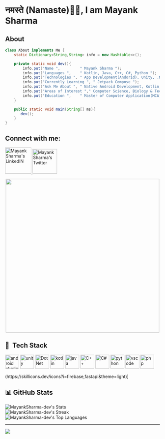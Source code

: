 # नमस्ते (Namaste)🙏🏻, I am Mayank Sharma

## About
```java
class About implements Me {
    static Dictionary<String,String> info = new Hashtable<>();

    private static void dev(){
        info.put("Name ",         " Mayank Sharma ");
        info.put("Languages ",    " Kotlin, Java, C++, C#, Python ");
        info.put("Technologies ", " App Development(Andorid), Unity, .Net ");
        info.put("Currently Learning ", " Jetpack Compose ");
        info.put("Ask Me About ", " Native Android Development, Kotlin, Java ");
        info.put("Areas of Interest "," Computer Science, Biology & Technology, International Relations ");
        info.put("Education ",    " Master of Computer Application(MCA), Bachelor of Computer Application(BCA) ");
    }

    public static void main(String[] ms){
       dev();
    }
}
```


## Connect with me:
<p align="left">
<a href="https://www.linkedin.com/in/mayanksharma-dev/">
  <img alt="Mayank Sharma's LinkedIN" width="85px" src="https://img.shields.io/badge/LinkedIn-0077B5?style=for-the-badge&logo=linkedin&logoColor=white" />
</a>
<a href="https://twitter.com/Sharmaji_Mayank">
  <img alt="Mayank Sharma's Twitter" width="80px" src="https://img.shields.io/badge/Twitter-1DA1F2?style=for-the-badge&logo=twitter&logoColor=white" />
</a>  

<!--
<a href="https://twitter.com/Sharmaji_Mayank">
<img alt="Mayank Sharma's Reddit" width="80" src="https://img.shields.io/badge/Reddit-FF4500?style=for-the-badge&logo=reddit&logoColor=white" />
</a>

<a href="https://twitter.com/Sharmaji_Mayank">
  <img alt="Mayank Sharma's Instagram" width="80" src="https://img.shields.io/badge/Instagram-E4405F?style=for-the-badge&logo=instagram&logoColor=white" />
</a>

<a href="https://twitter.com/Sharmaji_Mayank">
  <img alt="Mayank Sharma's Google Play" width="80" src="https://img.shields.io/badge/Google_Play-414141?style=for-the-badge&logo=google-play&logoColor=white" />
</a>
 <a href="@gmail.com">
  <img alt="Mayank Sharma's Gmail" width="70px" src="https://img.shields.io/badge/Gmail-D14836?style=for-the-badge&logo=gmail&logoColor=white" />
</a> -->
</p>

<!--
<div id="header" align="center">
  <img src="https://media.giphy.com/media/M9gbBd9nbDrOTu1Mqx/giphy.gif" width="100"/>
</div>
-->

<div  id="header" align="center">
    <img src="https://user-images.githubusercontent.com/74038190/212749695-a6817c5a-a794-462b-afca-1b5ce7dd5e63.gif" width="500">
</div>




## 🚀 &nbsp;Tech Stack 
<p align="left">
<img src="https://cdn.jsdelivr.net/gh/devicons/devicon/icons/androidstudio/androidstudio-original.svg" alt="android studio"  width="45" height="45"/>
<img src="https://cdn.jsdelivr.net/gh/devicons/devicon/icons/unity/unity-original.svg" alt="unity"  width="45" height="45" />
<img src="https://cdn.jsdelivr.net/gh/devicons/devicon/icons/dot-net/dot-net-original-wordmark.svg" alt="DotNet"  width="45" height="45" />
<img src="https://cdn.jsdelivr.net/gh/devicons/devicon/icons/kotlin/kotlin-original.svg" alt="kotlin" width="45" height="45"/>
<img src="https://cdn.jsdelivr.net/gh/devicons/devicon/icons/java/java-original.svg"  alt="java"  width="45" height="45" />
<img src="https://cdn.jsdelivr.net/gh/devicons/devicon/icons/cplusplus/cplusplus-original.svg"  alt="C++"  width="45" height="45" />
<img src="https://cdn.jsdelivr.net/gh/devicons/devicon/icons/csharp/csharp-original.svg" alt="C#" width="45" height="45"/>
<img src="https://cdn.jsdelivr.net/gh/devicons/devicon/icons/python/python-original.svg" alt="python" width="45" height="45" />
<img src="https://cdn.jsdelivr.net/gh/devicons/devicon/icons/vscode/vscode-original.svg" alt="vscode" width="45" height="45"/>
<img src="https://cdn.jsdelivr.net/gh/devicons/devicon/icons/php/php-original.svg" alt="php" width="45" height="45"/>
</p>
(https://skillicons.dev/icons?i=firebase,fastapi&theme=light)]

## 📊 GitHub Stats 
![MayankSharma-dev's Stats](https://github-readme-stats.vercel.app/api?username=MayankSharma-dev&theme=tokyonight&show_icons=true&hide_border=true&count_private=true)<br/>
![MayankSharma-dev's Streak](https://github-readme-streak-stats.herokuapp.com/?user=MayankSharma-dev&theme=tokyonight&hide_border=true)<br/>
![MayankSharma-dev's Top Languages](https://github-readme-stats.vercel.app/api/top-langs/?username=MayankSharma-dev&theme=tokyonight&show_icons=true&hide_border=true&layout=compact)

---
[![](https://visitcount.itsvg.in/api?id=MayankSharma-dev&icon=0&color=12)](https://visitcount.itsvg.in)




<!--
## Github Stats (Simple Yet Elegent)
|<p align="center">**Account Type**</p>|<p align="center">**Stats**</p>|
|------------|-----|
|<p align="center">123<p>|N/A (on Github Enterprise)|
|<p align="center">1 (Past)<p>|![Github stats](https://github-readme-stats.vercel.app/api/top-langs/?username=MayankSharma-dev&theme=dark&hide_border=false&include_all_commits=true&count_private=false&layout=compact)|
|<p align="center">Private<p>|![Github stats](https://github-readme-stats.vercel.app/api/top-langs/?username=MayankSharma-dev&theme=dark&hide_border=false&include_all_commits=true&count_private=false&layout=compact)| -->


<!-- - 👋 Hi, I’m @MayankSharma-dev
- 👀 I’m interested in ...
- 🌱 I’m currently learning ...
- 💞️ I’m looking to collaborate on ...
- 📫 How to reach me ... -->
<!---
MayankSharma-dev/MayankSharma-dev is a ✨ special ✨ repository because its `README.md` (this file) appears on your GitHub profile.
You can click the Preview link to take a look at your changes.
### 🚀 &nbsp;Some Tools and Languages i have used
--->
<!--
  ## 💰You can help me by Donating
  [![BuyMeACoffee](https://img.shields.io/badge/Buy%20Me%20a%20Coffee-ffdd00?style=for-the-badge&logo=buy-me-a-coffee&logoColor=black)](https://buymeacoffee.com/Hello@123)  -->


<!--
**MayankSharma-dev/MayankSharma-dev** is a ✨ _special_ ✨ repository because its `README.md` (this file) appears on your GitHub profile.

Here are some ideas to get you started:

- 🔭 I’m currently working on ...
- 🌱 I’m currently learning ...
- 👯 I’m looking to collaborate on ...
- 🤔 I’m looking for help with ...
- 💬 Ask me about ...
- 📫 How to reach me: ...
- 😄 Pronouns: ...
- ⚡ Fun fact: ...
-->
